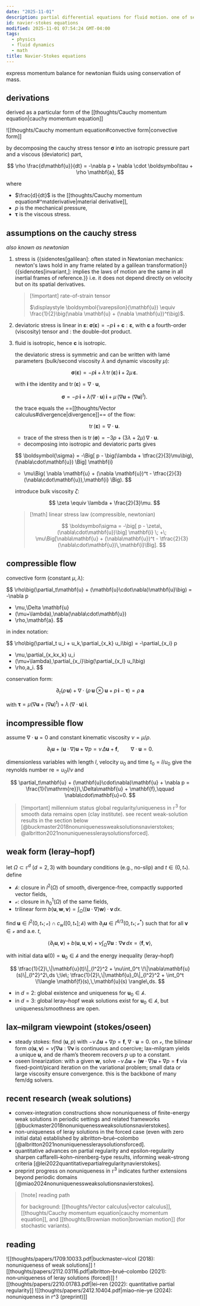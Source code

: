 ```yaml
---
date: "2025-11-01"
description: partial differential equations for fluid motion. one of seven millennium problems in mathematics.
id: navier-stokes equations
modified: 2025-11-01 07:54:24 GMT-04:00
tags:
  - physics
  - fluid dynamics
  - math
title: Navier-Stokes equations
---
```


express momentum balance for newtonian fluids using conservation of mass.

## derivations

derived as a particular form of the [[thoughts/Cauchy momentum equation|cauchy momentum equation]]

![[thoughts/Cauchy momentum equation#convective form|convective form]]

by decomposing the cauchy stress tensor $\boldsymbol\sigma$ into an isotropic pressure part and a viscous (deviatoric) part,

$$
\rho \frac{d\mathbf{u}}{dt} = -\nabla p + \nabla \cdot \boldsymbol\tau + \rho \mathbf{a},
$$

where

- $\frac{d}{dt}$ is the [[thoughts/Cauchy momentum equation#^matderivative|material derivative]],
- $p$ is the mechanical pressure,
- $\boldsymbol\tau$ is the viscous stress.

## assumptions on the cauchy stress

_also known as newtonian_

1. stress is {{sidenotes[galilean]: often stated in Newtonian mechanics: newton's laws hold in any frame related by a galilean transformation}} {{sidenotes[invariant,]: implies the laws of motion are the same in all inertial frames of reference.}} i.e. it does not depend directly on velocity but on its spatial derivatives.

   > [!important] rate-of-strain tensor
   >
   > $\displaystyle \boldsymbol{\varepsilon}(\mathbf{u}) \equiv \frac{1}{2}\big(\nabla \mathbf{u} + (\nabla \mathbf{u})^t\big)$.

2. deviatoric stress is linear in $\boldsymbol{\varepsilon}$: $\boldsymbol\sigma(\boldsymbol{\varepsilon}) = -p\,\mathbf{i} + \mathbf{c} : \boldsymbol{\varepsilon}$, with $\mathbf{c}$ a fourth-order (viscosity) tensor and $:$ the double-dot product.

3. fluid is isotropic, hence $\mathbf{c}$ is isotropic.

   the deviatoric stress is symmetric and can be written with lamé parameters (bulk/second viscosity $\lambda$ and dynamic viscosity $\mu$):

   $$
   \boldsymbol\sigma(\boldsymbol{\varepsilon}) = -p \mathbf{i} + \lambda\, \operatorname{tr}(\boldsymbol{\varepsilon})\, \mathbf{i} + 2\mu\, \boldsymbol{\varepsilon}.
   $$

   with $\mathbf{i}$ the identity and $\operatorname{tr}(\boldsymbol{\varepsilon}) = \nabla\cdot\mathbf{u}$,

   $$
   \boldsymbol\sigma = -p\,\mathbf{i} + \lambda (\nabla \cdot \mathbf{u})\,\mathbf{i} + \mu\,\big(\nabla \mathbf{u} + (\nabla \mathbf{u})^t\big).
   $$

   the trace equals the ==[[thoughts/Vector calculus#divergence|divergence]]== of the flow:

   $$
   \operatorname{tr}(\boldsymbol{\varepsilon}) = \nabla \cdot \mathbf{u}.
   $$
   - trace of the stress then is $\operatorname{tr}(\boldsymbol\sigma) = -3p + (3\lambda+2\mu)\,\nabla\cdot\mathbf{u}$.
   - decomposing into isotropic and deviatoric parts gives

   $$
   \boldsymbol{\sigma} = -\Big[ p - \big(\lambda + \tfrac{2}{3}\mu\big)\,(\nabla\cdot\mathbf{u}) \Big] \mathbf{i}
   + \mu\Big( \nabla \mathbf{u} + (\nabla \mathbf{u})^t - \tfrac{2}{3}(\nabla\cdot\mathbf{u})\,\mathbf{i} \Big).
   $$

   introduce bulk viscosity $\zeta$:

   $$
   \zeta \equiv \lambda + \frac{2}{3}\mu.
   $$

   > [!math] linear stress law (compressible, newtonian)
   >
   > $$
   > \boldsymbol\sigma = -\big[ p - \zeta\,(\nabla\cdot\mathbf{u})\big] \mathbf{i}
   > \; +\; \mu\Big[\nabla\mathbf{u} + (\nabla\mathbf{u})^t - \tfrac{2}{3}(\nabla\cdot\mathbf{u})\,\mathbf{i}\Big].
   > $$

## compressible flow

convective form (constant $\mu,\,\lambda$):

$$
\rho\big(\partial_t\mathbf{u} + (\mathbf{u}\cdot\nabla)\mathbf{u}\big)
= -\nabla p
+ \mu\,\Delta \mathbf{u}
+ (\mu+\lambda)\,\nabla(\nabla\cdot\mathbf{u})
+ \rho\,\mathbf{a}.
$$

in index notation:

$$
\rho\big(\partial_t u_i + u_k\,\partial_{x_k} u_i\big)
= -\partial_{x_i} p
+ \mu\,\partial_{x_kx_k} u_i
+ (\mu+\lambda)\,\partial_{x_i}\big(\partial_{x_l} u_l\big)
+ \rho\,a_i.
$$

conservation form:

$$
\partial_t(\rho\,\mathbf{u}) + \nabla\cdot\big(\rho\,\mathbf{u}\otimes\mathbf{u} + p\,\mathbf{i} - \boldsymbol\tau\big) = \rho\,\mathbf{a}
$$

with $\boldsymbol\tau = \mu\big(\nabla\mathbf{u}+(\nabla\mathbf{u})^t\big)+\lambda\,(\nabla\cdot\mathbf{u})\,\mathbf{i}$.

## incompressible flow

assume $\nabla\cdot\mathbf{u}=0$ and constant kinematic viscosity $\nu = \mu/\rho$.

$$
\partial_t\mathbf{u} + (\mathbf{u}\cdot\nabla)\mathbf{u} + \nabla p = \nu\,\Delta\mathbf{u} + \mathbf{f},\qquad \nabla\cdot\mathbf{u}=0.
$$

dimensionless variables with length $l$, velocity $u_0$ and time $t_0=l/u_0$ give the reynolds number $\mathrm{re}=u_0 l/\nu$ and

$$
\partial_t\mathbf{u} + (\mathbf{u}\cdot\nabla)\mathbf{u} + \nabla p = \frac{1}{\mathrm{re}}\,\Delta\mathbf{u} + \mathbf{f},\qquad \nabla\cdot\mathbf{u}=0.
$$

> [!important] millennium status
> global regularity/uniqueness in $\mathbb{r}^3$ for smooth data remains open (clay institute). see recent weak-solution results in the section below [@buckmaster2018nonuniquenessweaksolutionsnavierstokes; @albritton2021nonuniquenessleraysolutionsforced].

## weak form (leray–hopf)

let $\Omega\subset\mathbb{r}^d$ ($d=2,3$) with boundary conditions (e.g., no-slip) and $t\in(0,t_*)$. define

- $\mathcal{h}$: closure in $l^2(\Omega)$ of smooth, divergence-free, compactly supported vector fields,
- $\mathcal{v}$: closure in $h^1_0(\Omega)$ of the same fields,
- trilinear form $b(\mathbf{u},\mathbf{w},\mathbf{v})=\int_\Omega ((\mathbf{u}\cdot\nabla)\mathbf{w})\cdot\mathbf{v}\,dx$.

find $\mathbf{u}\in l^2(0,t_*;\mathcal{v})\cap c_w([0,t_*];\mathcal{h})$ with $\partial_t\mathbf{u}\in l^{4/3}(0,t_*;\mathcal{v}^*)$ such that for all $\mathbf{v}\in\mathcal{v}$ and a.e. $t$,

$$
\langle \partial_t \mathbf{u},\,\mathbf{v} \rangle + b(\mathbf{u},\mathbf{u},\mathbf{v}) + \nu\int_\Omega \nabla\mathbf{u} : \nabla\mathbf{v}\,dx = \langle \mathbf{f},\,\mathbf{v} \rangle,
$$

with initial data $\mathbf{u}(0)=\mathbf{u}_0\in\mathcal{h}$ and the energy inequality (leray–hopf)

$$
\tfrac{1}{2}\,\|\mathbf{u}(t)\|_{l^2}^2 + \nu\int_0^t \!\|\nabla\mathbf{u}(s)\|_{l^2}^2\,ds \;\le\; \tfrac{1}{2}\,\|\mathbf{u}_0\|_{l^2}^2 + \int_0^t \!\langle \mathbf{f}(s),\,\mathbf{u}(s) \rangle\,ds.
$$

- in $d=2$: global existence and uniqueness for $\mathbf{u}_0\in\mathcal{h}$.
- in $d=3$: global leray–hopf weak solutions exist for $\mathbf{u}_0\in\mathcal{h}$, but uniqueness/smoothness are open.

## lax–milgram viewpoint (stokes/oseen)

- steady stokes: find $(\mathbf{u},p)$ with $-\nu\,\Delta\mathbf{u}+\nabla p=\mathbf{f}$, $\nabla\cdot\mathbf{u}=0$. on $\mathcal{v}$, the bilinear form $a(\mathbf{u},\mathbf{v})=\nu\int \nabla\mathbf{u}:\nabla\mathbf{v}$ is continuous and coercive; lax–milgram yields a unique $\mathbf{u}$, and de rham’s theorem recovers $p$ up to a constant.
- oseen linearization: with a given $\mathbf{w}$, solve $-\nu\,\Delta\mathbf{u}+ (\mathbf{w}\cdot\nabla)\mathbf{u}+\nabla p=\mathbf{f}$ via fixed-point/picard iteration on the variational problem; small data or large viscosity ensure convergence. this is the backbone of many fem/dg solvers.

## recent research (weak solutions)

- convex-integration constructions show nonuniqueness of finite-energy weak solutions in periodic settings and related frameworks [@buckmaster2018nonuniquenessweaksolutionsnavierstokes].
- non-uniqueness of leray solutions in the forced case (even with zero initial data) established by albritton–brué–colombo [@albritton2021nonuniquenessleraysolutionsforced].
- quantitative advances on partial regularity and epsilon-regularity sharpen caffarelli–kohn–nirenberg-type results, informing weak–strong criteria [@lei2022quantitativepartialregularitynavierstokes].
- preprint progress on nonuniqueness in $\mathbb{r}^3$ indicates further extensions beyond periodic domains [@miao2024nonuniquenessweaksolutionsnavierstokes].

> [!note] reading path
>
> for background: [[thoughts/Vector calculus|vector calculus]], [[thoughts/Cauchy momentum equation|cauchy momentum equation]], and [[thoughts/Brownian motion|brownian motion]] (for stochastic variants).

## reading

![[thoughts/papers/1709.10033.pdf|buckmaster–vicol (2018): nonuniqueness of weak solutions]]
![[thoughts/papers/2112.03116.pdf|albritton–brué–colombo (2021): non‑uniqueness of leray solutions (forced)]]
![[thoughts/papers/2210.01783.pdf|lei–ren (2022): quantitative partial regularity]]
![[thoughts/papers/2412.10404.pdf|miao–nie–ye (2024): nonuniqueness in r^3 (preprint)]]

